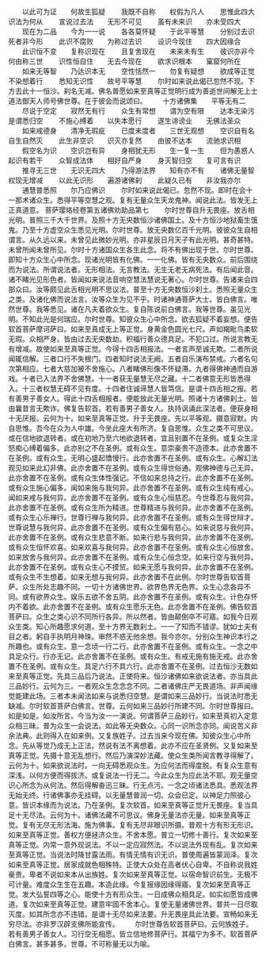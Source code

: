 <!-- { "loadSidebar": true } -->
　　以此可为证　　何故生狐疑
　　我既不自称　　权假为凡人
　　思惟此四大　　识法为何从
　　宣说过去法　　无形不可见
　　虽有未来识　　亦未受四大
　　现在为二品　　今为一一说
　　各各莫怀疑　　于此平等慧
　　分别过去识　　死者非今形
　　此识不腐败　　为称过去识
　　设识今现住　　四大因缘合
　　此识恒不变　　复称识现在
　　且复舍现在　　未来未有生
　　彼识亦非今　　何由称三世
　　识性恒自住　　无去今现在
　　欲求识根本　　窠窟何所在
　　如来无等智　　乃达识本无
　　空性恬然一　　勿复有疑想
　　欲成等正觉　　不染想着行
　　悉知无识性　　故号平等慧
　　尔时如来说此偈已忽然不现。下方去此十一恒沙。刹名无减。佛名普愿如来至真等正觉明行成为善逝世间解无上士道法御天人师号佛世尊。在于彼会而说颂曰。
　　十方诸佛集　　平等无有二
　　尽说于空定　　寂然无有行
　　众生有常想　　谓为空有限
　　达本无染污　　是谓悉归空
　　不施心缚着　　以失本愿行
　　遂生诽谤业　　无佛法圣众
　　如来戒德身　　清净无瑕疵
　　已度未度者　　三世无观想
　　空识自有名　　自生自然灭
　　此生非空识　　识灭亦复然
　　由彼不达本　　流驰求识相
　　假空名为识　　空识岂有异
　　身相犹无形　　生一复一生
　　但为愚惑人　　起识有若干
　　众智成法体　　相好自严身
　　身灭智归空　　复可言有识
　　推寻无三世　　无识无四大
　　乃得游法界　　知有亦不有
　　诸佛无量智　　权现无增减
　　以此无识形　　遍游诸佛刹
　　此疑久已有　　非汝我亦尔
　　通慧普悉照　　尔乃应佛识
　　尔时如来说此偈已。忽然不现。即时在会十一那术诸众生。悉得平等空慧之观。复有无量众生天龙鬼神。闻说此法。皆发无上正真道意。
菩萨璎珞经卷第五诸佛劝助品第七
　　尔时世尊自升无畏座。放舌相光明。普照三千大千世界。及照十方无央数恒沙诸佛国土。及十方恒沙地狱畜生饿鬼。乃至十方虚空众生悉见光明。尔时世尊。放无央数亿百千光明。彼彼众生自相谓言。从久远以来。未曾见此微妙光明。亦非星辰日月天子有此光明。甚奇甚特。未曾所闻未曾所见。尔时十方诸国众生各生此念。将不有佛出现于世。尔时世尊。即知十方众生心中所念。现诸光明皆有化佛。一一化佛。皆有无央数众。前后围绕而为说法。所谓说法者。无形相法。无言教法。无生无老无病死法。有后闻此音。诸不睹光见形色者。皆闻如来说法音响空慧法慧说无著心。尔时世尊。告诸来会四部众曰。汝等颇见此舌相光明不思议法。普至十方无央数恒沙刹土。悉照无量众生之类。及诸化佛而说法言。汝等众生为见不乎。时诸神通菩萨大士。皆白佛言。唯然世尊。我等悉见。诸在凡夫着欲众生。复自陈说前白佛言。我等世尊。虽见光明。不知此光是何瑞应。尔时世尊。知彼众生心中所念。欲去狐疑不着妄想。便告软首菩萨摩诃萨曰。如来至真成无上等正觉。身黄金色圆光七尺。声如羯毗鸟柔软无瑕。众相严身。皆由过去无央数劫。积福行善众德具足。不犯口过。所说言教无有增减。故使如来至真等正觉。今得十四舌相报法。一者言声至诚无欺。二者所说闻辄信解。三者口行不失根门。四者知时说法无阙。五者自乐演布禁戒。六者名句次第相应。七者大慈加被不舍施心。八者睹佛形像不怀疑滞。九者得佛神通而自游戏。十者已入法界不舍佛慧。十一者获无量慧无尽之藏。十二者佛意无形皆悉得入。十三者权慧无碍不见有度。十四者住诚谛慧人皆笃信。是谓十四舌相之报。若有善男子善女人。得此十四舌相报者。便能放此无量光明。照诸十方诸佛刹土。皆由曩昔言无欺诈。佛复告软首。若有善男子善女人。执持讽诵此深法者。便获身相十无厌报。云何为十。如来至真等正觉。升于无畏座。先以平等观。摄意寂默。内自思惟。吾今在众为人中雄。今坐此座大有所济。复自思惟。众生之类不可思议。或在信地欲退转者。或在初地乃至六地欲退转者。宜且别置不在圣例。或复众生淫怒痴心缚着偏多。此亦别之不在圣例。或有众生。意崇豪贵不造德本。此亦舍置不在圣例。或有众生。无明心盛起憍慢行。此亦舍置不在圣例。或有众生。心解幻法观见如来此幻非佛。此亦舍置不在圣例。或有众生得世俗通。观佛神德与己无异。此亦舍置不在圣例。或有众生体性强记。不信如来总持之行。此亦舍置不在圣例。或有众生施心偏多。闻如来施与我何异。此亦舍置不在圣例。或有众生纯有戒心。闻如来戒与我何异。此亦舍置不在圣例。或有众生心恒慈忍。今世尊忍与我何异。此亦舍置不在圣例。或有众生所为精进。世尊精进与我何异。此亦舍置不在圣例。或有众生心乐禅行。世尊行禅与我何异。此亦舍置不在圣例。或有众生得世辩才。世尊说慧与我何异。此亦舍置不在圣例。或有众生偏有慈心。如来说慈与我何异。此亦舍置不在圣例。或有众生悲意不断。如来行悲与我何异。此亦舍置不在圣例。或有众生恒怀欢喜。如来欢喜与我何异。此亦舍置不在圣例。或有众生心恒放舍。如来放舍与我何异。此亦舍置不在圣例。或有众生心恒念空。如来行空与我何异。此亦舍置不在圣例。或有众生心不摸贸。如来无愿与我何异。此亦舍置不在圣例。或有众生不生想着。如来无想与我何异。此亦舍置不在此例。尔时世尊告软首菩萨。众生所处志趣不同。一切十方诸佛世界。欲界色界无色界。众生心念各异不同。或有欲界众生。娱乐五欲不舍五阴。此亦舍置不在圣例。或有众生。计色存怀内不着欲。此亦舍置不在圣例。或有众生愿乐无色。此亦舍置不在圣例。佛告软首菩萨曰。众生之类心识不同所行各异。所以然者。皆由颠倒卒不可寤。如我今日观众生类。知心所趣愿求何道。至十方界无数刹土。一一了知而不错谬。犹如士夫有目之者。躬自手执明月神珠。审然不惑无他余想。我今亦尔。分别众生神识本行之所趣也。或有众生。意一念顷一行二行。此亦舍置不在圣例。或有众生。一念之中具足众行。行亦无记。此亦舍置不在圣例。或有众生。有戒无施有施无戒。此亦舍置不在圣例。或有众生。具足六行不具六行。此亦舍置不在圣例。过去恒沙无数如来至真等正觉。先具三品后乃说法。正使将来。恒沙诸佛如来欲说法者。亦当具此三品妙行。云何为三。一者观众生念念念不同。二者诸佛庄严无畏道场。非声闻缘觉能建此场。三者本未闻法如来与说悉归空慧。是谓如来三品妙行。当说法时悉无缺减。尔时软首菩萨白佛言。世尊。云何如来三品妙行所建不同。尔时世尊报曰。如是如是。如汝所言。今当为汝一一演说。何谓菩萨三品妙行。如来至真初入定意众相三昧。普为众生一会说法。如此等无央数众。心同一识所念亦同。闻说苦义非余法典。此则得入在如来例。又复族姓子。过去当来今现在佛。知彼众生心中所念。先从等觉乃成无上正法。然说有法不离想着。此亦不应在圣贤例。又复如来至真等正觉。先摄十意无乱想行。然后乃演深妙法藏。使众生类所闻言教寻得解了。云何为十。如来欲说法时。一向无碍悉观众生。为应何法而得度脱。有复众生意有深浅。以何方便而得拔济。或复说法一行无二。今此众生为应此法不耶。观无量空识心所念为从何法。然后得解奋迅三昧。行无点污。一念之顷诸法悉具。悉观法界无始无终。行诸佛事亦无挂碍。以无量慧普润一切。众会已定。以神足力照彼心意。皆识本缘而为说法。乃在圣例。复次软首。如来至真等正觉升无畏座。复当具足十无尽法。云何为十。诸佛法藏不可思议。佛身无量法亦无量。如来至真等正觉。复有无尽无形法海。施为佛事。复有无尽非眼识所摄。普观十方有形无形识。如来至真等正觉。善权方便拯济众生。不舍本愿。普立一切修十善行。复次如来至真等正觉。内常一意外现说法。不以一定应寂然法。不以说法外现有乱。复次如来至真等正觉。当说法时降甘露法雨。有情无情有识无识。普使周遍皆蒙润泽。复次如来至真等正觉。居家成就色相殊特。正使大众处在高者伏心自卑。不自称说我姓豪贵。卑者不说如来本从出族姓。复次如来至真等正觉。以宿命智识前生。无极不可计量。难度众生生在五趣。本造此缘。今复报缘因缘得寤。复次如来至真等正觉。发大弘誓四等之心。能使十方有形众生。一日成佛众相具足。如实如愿皆成佛道。复次如来至真等正觉。建意牢固不舍本心。复使无量诸佛世界。普共一日尽取灭度。如其所念亦不违错。是谓十无尽如来法要。升无畏座具此法要。宣畅如来无穷尽法。亦非罗汉辟支佛所能宣传。
　　尔时世尊告软首菩萨曰。云何族姓子。若有善男子善女人。习行空无相愿。皆立信地修菩萨行。其福宁为多不。软首菩萨白佛言。甚多甚多。世尊。不可称量无以为喻。
